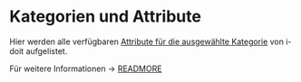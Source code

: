 # Kategorien und Attribute

Hier werden alle verfügbaren [Attribute für die ausgewählte Kategorie](../../../../grundlagen/struktur-it-dokumentation.md) von i-doit aufgelistet.

Für weitere Informationen -> [READMORE](../../../../i-doit-pro-add-ons/api/index.md)
